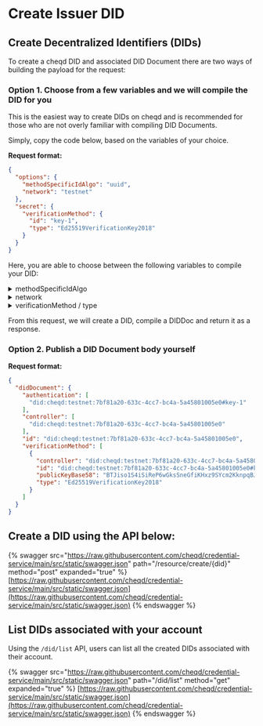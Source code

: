 # Create Issuer DID

## Create Decentralized Identifiers (DIDs)

To create a cheqd DID and associated DID Document there are two ways of building the payload for the request:

### Option 1. Choose from a few variables and we will compile the DID for you

This is the easiest way to create DIDs on cheqd and is recommended for those who are not overly familiar with compiling DID Documents.&#x20;

Simply, copy the code below, based on the variables of your choice.

**Request format:**

```json
{
  "options": {
    "methodSpecificIdAlgo": "uuid",
    "network": "testnet"
  },
  "secret": {
    "verificationMethod": {
      "id": "key-1",
      "type": "Ed25519VerificationKey2018"
    }
  }
}
```

Here, you are able to choose between the following variables to compile your DID:

<details>

<summary>methodSpecificIdAlgo</summary>

* "uuid" - this is a Universally Unique Identifier (recommended)
* "base58btc" - this is an identifier which is commonly used for Hyperledger Indy transactions

</details>

<details>

<summary>network</summary>

* "testnet" (recommended for testing)
* "mainnet" (recommended for production)

</details>

<details>

<summary>verificationMethod / type</summary>

* "Ed25519VerificationKey2018" (recommended)
* "Ed25519VerificationKey2020"
* "JSONWebKey2020"

</details>

From this request, we will create a DID, compile a DIDDoc and return it as a response.

### Option 2. Publish a DID Document body yourself

**Request format:**

```json
{
  "didDocument": {
    "authentication": [
      "did:cheqd:testnet:7bf81a20-633c-4cc7-bc4a-5a45801005e0#key-1"
    ],
    "controller": [
      "did:cheqd:testnet:7bf81a20-633c-4cc7-bc4a-5a45801005e0"
    ],
    "id": "did:cheqd:testnet:7bf81a20-633c-4cc7-bc4a-5a45801005e0",
    "verificationMethod": [
      {
        "controller": "did:cheqd:testnet:7bf81a20-633c-4cc7-bc4a-5a45801005e0",
        "id": "did:cheqd:testnet:7bf81a20-633c-4cc7-bc4a-5a45801005e0#key-1",
        "publicKeyBase58": "BTJiso1S4iSiReP6wGksSneGfiKHxz9SYcm2KknpqBJt",
        "type": "Ed25519VerificationKey2018"
      }
    ]
  }
}

```

## Create a DID using the API below:

{% swagger src="https://raw.githubusercontent.com/cheqd/credential-service/main/src/static/swagger.json" path="/resource/create/{did}" method="post" expanded="true" %}
[https://raw.githubusercontent.com/cheqd/credential-service/main/src/static/swagger.json](https://raw.githubusercontent.com/cheqd/credential-service/main/src/static/swagger.json)
{% endswagger %}

## List DIDs associated with your account

Using the `/did/list` API, users can list all the created DIDs associated with their account.

{% swagger src="https://raw.githubusercontent.com/cheqd/credential-service/main/src/static/swagger.json" path="/did/list" method="get" expanded="true" %}
[https://raw.githubusercontent.com/cheqd/credential-service/main/src/static/swagger.json](https://raw.githubusercontent.com/cheqd/credential-service/main/src/static/swagger.json)
{% endswagger %}
